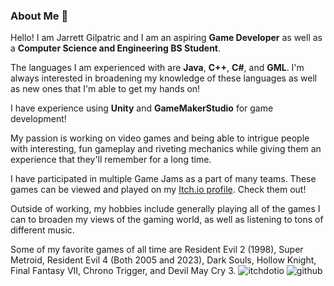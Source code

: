 ### About Me 👋

Hello! I am Jarrett Gilpatric and I am an aspiring **Game Developer** as well as a **Computer Science and Engineering BS Student**.

The languages I am experienced with are **Java**, **C++**, **C#**, and **GML**. I'm always interested in broadening my knowledge of these languages as well as new ones that I'm able to get my hands on!

I have experience using **Unity** and **GameMakerStudio** for game development!

My passion is working on video games and being able to intrigue people with interesting, fun gameplay and riveting mechanics while giving them an experience that they'll remember for a long time.

I have participated in multiple Game Jams as a part of many teams. These games can be viewed and played on my [Itch.io profile](https://jarrettgilp.itch.io/). Check them out!

Outside of working, my hobbies include generally playing all of the games I can to broaden my views of the gaming world, as well as listening to tons of different music.

Some of my favorite games of all time are Resident Evil 2 (1998), Super Metroid, Resident Evil 4 (Both 2005 and 2023), Dark Souls, Hollow Knight, Final Fantasy VII, Chrono Trigger, and Devil May Cry 3.
![itchdotio](https://img.shields.io/badge/Itch.io-000000?style=for-the-badge&logo=Itch.io&logoColor=#FA5C5C)
![github](https://img.shields.io/badge/GitHub-000000?style=for-the-badge&logo=GitHub&logoColor=white)
<p align="center">
  <![itchdotio](https://img.shields.io/badge/Itch.io-000000?style=for-the-badge&logo=Itch.io&logoColor=#FA5C5C)>
</p>
  <a href=""><![github](https://img.shields.io/badge/GitHub-000000?style=for-the-badge&logo=GitHub&logoColor=white)> </a>
</div>
